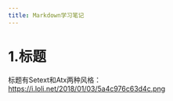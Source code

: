 ```yaml
---
title: Markdown学习笔记
---
```


# 1.标题
标题有Setext和Atx两种风格：
https://i.loli.net/2018/01/03/5a4c976c63d4c.png

